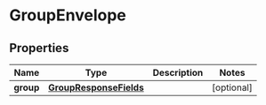 
# GroupEnvelope

## Properties
Name | Type | Description | Notes
------------ | ------------- | ------------- | -------------
**group** | [**GroupResponseFields**](.md) |  |  [optional]



